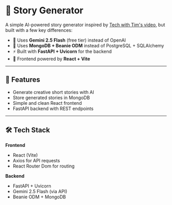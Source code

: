 # 📖 Story Generator

A simple AI-powered story generator inspired by [Tech with Tim's video](https://www.youtube.com/watch?v=_1P0Uqk50Ps&t=10530s), but built with a few key differences:

- 🧠 Uses **Gemini 2.5 Flash** (free tier) instead of OpenAI
- 🍃 Uses **MongoDB + Beanie ODM** instead of PostgreSQL + SQLAlchemy
- ⚡ Built with **FastAPI + Uvicorn** for the backend
- 🎨 Frontend powered by **React + Vite**

---

## 🚀 Features

- Generate creative short stories with AI
- Store generated stories in MongoDB
- Simple and clean React frontend
- FastAPI backend with REST endpoints

---

## 🛠️ Tech Stack

**Frontend**

- React (Vite)
- Axios for API requests
- React Router Dom for routing

**Backend**

- FastAPI + Uvicorn
- Gemini 2.5 Flash (via API)
- Beanie ODM + MongoDB
